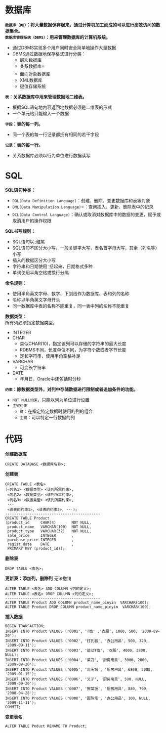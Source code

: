 # 数据库

**`数据库（DB）`：将大量数据保存起来，通过计算机加工而成的可以进行高效访问的数据集合。**  
**`数据库管理系统（DBMS）`：用来管理数据库的计算机系统。**
* 通过DBMS实现多个用户同时安全简单地操作大量数据
* DBMS通过数据地保存格式进行分类：
	* 层次数据库
	* 关系数据库:star:
	* 面向对象数据库
	* XML数据库
	* 键值存储系统

**`表`：关系数据库中用来管理数据地二维表。**     
* 根据SQL语句地内容返回地数据必须是二维表的形式
* 一个单元格只能输入一个数据
 
**`字段`：表的每一列。**      
* 同一个表的每一行记录都拥有相同的若干字段  

**`记录`：表的每一行。**      
* 关系数据库必须以行为单位进行数据读写

# SQL

**SQL语句种类：**
* `DDL(Data Definition Language)`：创建、删除、变更数据库和表等对象  
* `DML(Data Manipulation Language)`:star:：查询插入、更新、删除表中的记录  
* `DCL(Data Control Language)`：确认或取消对数据库中的数据的变更，赋予或取消用户的操作权限 

**SQL书写规则：**
* SQL语句以`;`结尾
* SQL语句不区分大小写，一般关键字大写，表名首字母大写，其余（列名等）小写
* 插入的数据区分大小写
* 字符串和日期使用`'`括起来，日期格式多种
* 单词使用半角空格或换行分隔

**命名规则：**
* 使用半角英文字母、数字、下划线作为数据库、表和列的名称
* 名称以半角英文字母开头
* 同一数据库中表的名称不能重复，同一表中列的名称不能重复

**数据类型：**  
所有列必须指定数据类型。
* INTEGER
* CHAR
	* 类似CHAR(10)，指定该列可以存储的字符串的最大长度
	* RDBMS不同，长度单位不同，为字符个数或者字节长度
	* 定长字符串，使用半角空格补足
* VARCHAR
	* 可变长字符串
* DATE
	* 年月日，Oracle中还包括时分秒

**`约束`：除数据类型外，对列中存储数据进行限制或者追加条件的功能。**
* `NOT NULL约束`，只能以列为单位进行设置
* `主键约束`
	* `键`：在指定特定数据时使用的列的组合
	* `主键`：可以特定一行数据的列

# 代码

**创建数据库**

	CREATE DATABASE <数据库名称>;

**创建表**

	CREATE TABLE <表名>
	(<列名1> <数据类型> <该列所需约束>,
	 <列名2> <数据类型> <该列所需约束>,
	 <列名3> <数据类型> <该列所需约束>,
	 ···
	 <该表的约束1>, <该表的约束2>, ···);
	-------------------------------------------
	CREATE TABLE Product
	(product_id     CHAR(4)       NOT NULL,
	 product_name   VARCHAR(100)  NOT NULL,
	 product_type   VARCHAR(32)   NOT NULL,
	 sale_price     INTEGER       ,
	 purchase_price INTEGER       ,
	 regist_date    DATE          ,
	 PRIMARY KEY (product_id));

**删除表**

	DROP TABLE <表名>;


**更新表：添加列，删除列**
无法撤销

	ALTER TABLE <表名> ADD COLUMN <列的定义>;	
	ALTER TABLE <表名> DROP COLUMN <列的定义>;
	-------------------------------------------
	ALTER TABLE Product ADD COLUMN product_name_pinyin  VARCHAR(100);
	ALTER TABLE Product DROP COLUMN product_name_pinyin  VARCHAR(100);
	
**插入数据**

	BEGIN TRANSACTION;
	INSERT INTO Product VALUES ('0001', 'T恤' ,'衣服', 1000, 500, '2009-09-20');
	INSERT INTO Product VALUES ('0002', '打孔器', '办公用品', 500, 320, '2009-09-11');
	INSERT INTO Product VALUES ('0003', '运动T恤', '衣服', 4000, 2800, NULL);
	INSERT INTO Product VALUES ('0004', '菜刀', '厨房用具', 3000, 2800, '2009-09-20');
	INSERT INTO Product VALUES ('0005', '高压锅', '厨房用具', 6800, 5000, '2009-01-15');
	INSERT INTO Product VALUES ('0006', '叉子', '厨房用具', 500, NULL, '2009-09-20');
	INSERT INTO Product VALUES ('0007', '擦菜板', '厨房用具', 880, 790, '2008-04-28');
	INSERT INTO Product VALUES ('0008', '圆珠笔', '办公用品', 100, NULL, '2009-11-11');
	COMMIT;
	
**变更表名**	
	
	ALTER TABLE Poduct RENAME TO Product;
